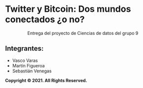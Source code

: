 <h1>Twitter y Bitcoin: Dos mundos conectados ¿o no?</h1>
<div style="text-align: center"> Entrega del proyecto de Ciencias de datos del grupo 9 </div>



## Integrantes:

- Vasco Varas
- Martín  Figueroa
- Sebastián Venegas


**Copyright © 2021. All Rights Reserved.**

